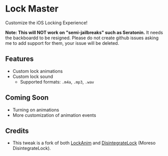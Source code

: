 # Lock Master
Customize the iOS Locking Experience!

**Note: This will NOT work on "semi-jailbreaks" such as Seratonin.** It needs the backboardd to be resigned. Please do not create github issues asking me to add support for them, your issue will be deleted.

## Features
- Custom lock animations
- Custom lock sound
    - Supported formats: `.m4a`, `.mp3`, `.wav`

## Coming Soon
- Turning on animations
- More customization of animation events

## Credits
- This tweak is a fork of both [LockAnim](https://github.com/julioverne/LockAnim) and [DisintegrateLock](https://github.com/p0358/DisintegrateLock/tree/master) (Moreso DisintegrateLock).
